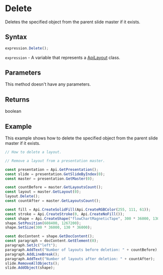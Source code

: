 # Delete

Deletes the specified object from the parent slide master if it exists.

## Syntax

```javascript
expression.Delete();
```

`expression` - A variable that represents a [ApiLayout](../ApiLayout.md) class.

## Parameters

This method doesn't have any parameters.

## Returns

boolean

## Example

This example shows how to delete the specified object from the parent slide master if it exists.

```javascript editor-pptx
// How to delete a layout.

// Remove a layout from a presentation master.

const presentation = Api.GetPresentation();
const slide = presentation.GetSlideByIndex(0);
const master = presentation.GetMaster(0);

const countBefore = master.GetLayoutsCount();
const layout = master.GetLayout(0);
layout.Delete();
const countAfter = master.GetLayoutsCount();

const fill = Api.CreateSolidFill(Api.CreateRGBColor(255, 111, 61));
const stroke = Api.CreateStroke(0, Api.CreateNoFill());
const shape = Api.CreateShape("flowChartMagneticTape", 300 * 36000, 130 * 36000, fill, stroke);
shape.SetPosition(608400, 1267200);
shape.SetSize(300 * 36000, 130 * 36000);

const docContent = shape.GetDocContent();
const paragraph = docContent.GetElement(0);
paragraph.SetJc("left");
paragraph.AddText("Number of layouts before deletion: " + countBefore);
paragraph.AddLineBreak();
paragraph.AddText("Number of layouts after deletion: " + countAfter);
slide.RemoveAllObjects();
slide.AddObject(shape);

```
